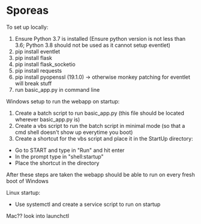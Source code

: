 # Sporeas

To set up locally:
1. Ensure Python 3.7 is installed (Ensure python version is not less than 3.6; Python 3.8 should not be used as it cannot setup eventlet)
2. pip install eventlet
3. pip install flask
4. pip install flask_socketio
5. pip install requests
6. pip install pyopenssl (19.1.0) -> otherwise monkey patching for eventlet will break stuff
5. run basic_app.py in command line

Windows setup to run the webapp on startup:
1. Create a batch script to run basic_app.py (this file should be located wherever basic_app.py is)
2. Create a vbs script to run the batch script in minimal mode (so that a cmd shell doesn't show up everytime you boot)
3. Create a shortcut for the vbs script and place it in the StartUp directory:
  - Go to START and type in "Run" and hit enter
  - In the prompt type in "shell:startup"
  - Place the shortcut in the directory
  
After these steps are taken the webapp should be able to run on every fresh boot of Windows

Linux startup:
- Use systemctl and create a service script to run on startup

Mac?? look into launchctl
